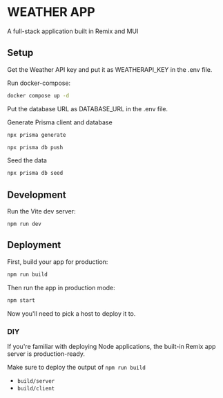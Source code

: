 # WEATHER APP

A full-stack application built in Remix and MUI

## Setup

Get the Weather API key and put it as WEATHERAPI_KEY in the .env file.

Run docker-compose:

```sh
docker compose up -d
```

Put the database URL as DATABASE_URL in the .env file.

Generate Prisma client and database

```sh
npx prisma generate
```

```sh
npx prisma db push
```

Seed the data

```sh
npx prisma db seed
```

## Development

Run the Vite dev server:

```shellscript
npm run dev
```

## Deployment

First, build your app for production:

```sh
npm run build
```

Then run the app in production mode:

```sh
npm start
```

Now you'll need to pick a host to deploy it to.

### DIY

If you're familiar with deploying Node applications, the built-in Remix app server is production-ready.

Make sure to deploy the output of `npm run build`

- `build/server`
- `build/client`
